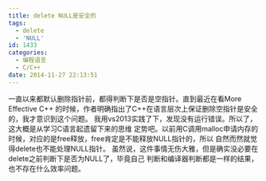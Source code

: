 ```yaml
---
title: delete NULL是安全的
tags:
  - delete
  - 'NULL'
id: 1433
categories:
  - 编程语言
  - C/C++
date: 2014-11-27 22:13:51
---
```


一直以来都默认删除指针前，都得判断下是否是空指针。直到最近在看More Effective C++
的时候，作者明确指出了C++在语言层次上保证删除空指针是安全的，我才意识到这个问题。
我用vs2013实践了下，发现没有运行错误。所以了，这大概是从学习C语言起遗留下来的思维
定势吧。以前用C调用malloc申请内存的时候，对应的是free释放，free肯定是不能释放NULL指针的，所以
自然而然就觉得delete也不能处理NULL指针。
虽然说，这件事情无伤大雅，但是确实没必要在delete之前判断下是否为NULL了，毕竟自己
判断和编译器判断都是一样的结果，也不存在什么效率问题。